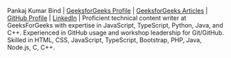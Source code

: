 Pankaj Kumar Bind | [GeeksforGeeks Profile](https://www.geeksforgeeks.org/user/pankajbind/) | [GeeksforGeeks Articles](https://auth.geeksforgeeks.org/user/pankajbind/articles#) | [GitHub Profile](https://github.com/pankaj-bind) | [LinkedIn](https://www.linkedin.com/in/pankajbind3/) | Proficient technical content writer at GeeksForGeeks with expertise in JavaScript, TypeScript, Python, Java, and C++. Experienced in GitHub usage and workshop leadership for Git/GitHub. Skilled in HTML, CSS, JavaScript, TypeScript, Bootstrap, PHP, Java, Node.js, C, C++.
